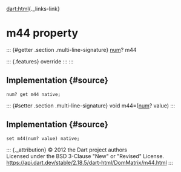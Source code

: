 [dart:html](../../dart-html/dart-html-library){._links-link}

m44 property
============

::: {#getter .section .multi-line-signature}
[num](../../dart-core/num-class)? m44

::: {.features}
override
:::
:::

Implementation {#source}
--------------

``` {.language-dart data-language="dart"}
num? get m44 native;
```

::: {#setter .section .multi-line-signature}
void m44=([num](../../dart-core/num-class)? value)
:::

Implementation {#source}
--------------

``` {.language-dart data-language="dart"}
set m44(num? value) native;
```

::: {._attribution}
© 2012 the Dart project authors\
Licensed under the BSD 3-Clause \"New\" or \"Revised\" License.\
<https://api.dart.dev/stable/2.18.5/dart-html/DomMatrix/m44.html>
:::
